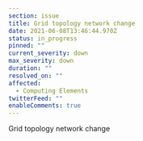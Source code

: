 ```yaml
---
section: issue
title: Grid topology network change
date: 2021-06-08T13:46:44.970Z
status: in_progress
pinned: ""
current_severity: down
max_severity: down
duration: ""
resolved_on: ""
affected:
  - Computing Elements
twitterFeed: ""
enableComments: true
---
```

Grid topology network change
